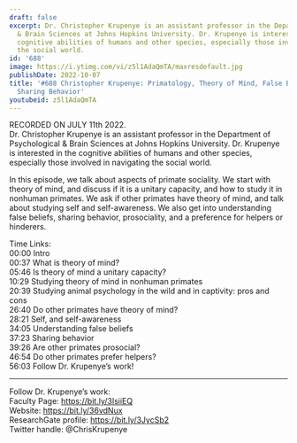 ```yaml
---
draft: false
excerpt: Dr. Christopher Krupenye is an assistant professor in the Department of Psychological
  & Brain Sciences at Johns Hopkins University. Dr. Krupenye is interested in the
  cognitive abilities of humans and other species, especially those involved in navigating
  the social world.
id: '688'
image: https://i.ytimg.com/vi/z5l1AdaQmTA/maxresdefault.jpg
publishDate: 2022-10-07
title: '#688 Christopher Krupenye: Primatology, Theory of Mind, False Beliefs, and
  Sharing Behavior'
youtubeid: z5l1AdaQmTA
---
```

<div class="timelinks">

RECORDED ON JULY 11th 2022.  
Dr. Christopher Krupenye is an assistant professor in the Department of Psychological & Brain Sciences at Johns Hopkins University. Dr. Krupenye is interested in the cognitive abilities of humans and other species, especially those involved in navigating the social world.

In this episode, we talk about aspects of primate sociality. We start with theory of mind, and discuss if it is a unitary capacity, and how to study it in nonhuman primates. We ask if other primates have theory of mind, and talk about studying self and self-awareness. We also get into understanding false beliefs, sharing behavior, prosociality, and a preference for helpers or hinderers.

Time Links:  
<time>00:00</time> Intro  
<time>00:37</time> What is theory of mind?  
<time>05:46</time> Is theory of mind a unitary capacity?  
<time>10:29</time> Studying theory of mind in nonhuman primates  
<time>20:39</time> Studying animal psychology in the wild and in captivity: pros and cons  
<time>26:40</time> Do other primates have theory of mind?  
<time>28:21</time> Self, and self-awareness  
<time>34:05</time> Understanding false beliefs  
<time>37:23</time> Sharing behavior  
<time>39:26</time> Are other primates prosocial?  
<time>46:54</time> Do other primates prefer helpers?  
<time>56:03</time> Follow Dr. Krupenye’s work!

---

Follow Dr. Krupenye’s work:  
Faculty Page: https://bit.ly/3IsiiEQ  
Website: https://bit.ly/36vdNux  
ResearchGate profile: https://bit.ly/3JycSb2  
Twitter handle: @ChrisKrupenye
</div>

